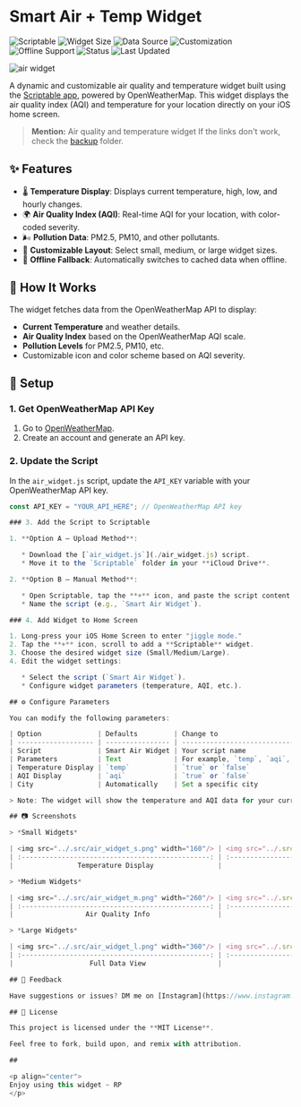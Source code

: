 # Smart Air + Temp Widget

![Scriptable](https://img.shields.io/badge/Scriptable-Compatible-purple)
![Widget Size](https://img.shields.io/badge/Supports-Small%2C%20Medium%2C%20Large-blue)
![Data Source](https://img.shields.io/badge/Data-OpenWeatherMap-brightgreen)
![Customization](https://img.shields.io/badge/Configurable-Temperature%20%2B%20AQI%20%2B%20City%20%2B%20Icon-orange)
![Offline Support](https://img.shields.io/badge/Fallback-Offline%20Cache%20%2B%20Auto%20Sync-lightgrey)
![Status](https://img.shields.io/badge/Status-Stable-brightgreen)
![Last Updated](https://img.shields.io/badge/Updated-June%202025-yellow)

![air widget](../.src/air_widget_showcase.png)

A dynamic and customizable air quality and temperature widget built using the [Scriptable app](https://scriptable.app), powered by OpenWeatherMap. This widget displays the air quality index (AQI) and temperature for your location directly on your iOS home screen.

> **Mention:** Air quality and temperature widget
> If the links don't work, check the [backup](./backup) folder.

## ✨ Features

* 🌡️ **Temperature Display**: Displays current temperature, high, low, and hourly changes.
* 🌍 **Air Quality Index (AQI)**: Real-time AQI for your location, with color-coded severity.
* 🌬️ **Pollution Data**: PM2.5, PM10, and other pollutants.
* 🎨 **Customizable Layout**: Select small, medium, or large widget sizes.
* 📶 **Offline Fallback**: Automatically switches to cached data when offline.

## 🚀 How It Works

The widget fetches data from the OpenWeatherMap API to display:

* **Current Temperature** and weather details.
* **Air Quality Index** based on the OpenWeatherMap AQI scale.
* **Pollution Levels** for PM2.5, PM10, etc.
* Customizable icon and color scheme based on AQI severity.

## 🔧 Setup

### 1. Get OpenWeatherMap API Key

1. Go to [OpenWeatherMap](https://openweathermap.org/).
2. Create an account and generate an API key.

### 2. Update the Script

In the `air_widget.js` script, update the `API_KEY` variable with your OpenWeatherMap API key.

```js
const API_KEY = "YOUR_API_HERE"; // OpenWeatherMap API key

### 3. Add the Script to Scriptable

1. **Option A – Upload Method**:

   * Download the [`air_widget.js`](./air_widget.js) script.
   * Move it to the `Scriptable` folder in your **iCloud Drive**.

2. **Option B – Manual Method**:

   * Open Scriptable, tap the **+** icon, and paste the script content.
   * Name the script (e.g., `Smart Air Widget`).

### 4. Add Widget to Home Screen

1. Long-press your iOS Home Screen to enter "jiggle mode."
2. Tap the **+** icon, scroll to add a **Scriptable** widget.
3. Choose the desired widget size (Small/Medium/Large).
4. Edit the widget settings:

   * Select the script (`Smart Air Widget`).
   * Configure widget parameters (temperature, AQI, etc.).

## ⚙️ Configure Parameters

You can modify the following parameters:

| Option              | Defaults         | Change to                          |
| ------------------- | ---------------- | ---------------------------------- |
| Script              | Smart Air Widget | Your script name                   |
| Parameters          | Text             | For example, `temp`, `aqi`, `city` |
| Temperature Display | `temp`           | `true` or `false`                  |
| AQI Display         | `aqi`            | `true` or `false`                  |
| City                | Automatically    | Set a specific city                |

> Note: The widget will show the temperature and AQI data for your current location by default. You can configure the widget to display specific cities or data.

## 📷 Screenshots

> *Small Widgets*

| <img src="../.src/air_widget_s.png" width="160"/> | <img src="../.src/air_widget_s_2.png" width="160"/> |
| :-----------------------------------------------: | :-------------------------------------------------: |
|                Temperature Display                |                      AQI Level                      |

> *Medium Widgets*

| <img src="../.src/air_widget_m.png" width="260"/> | <img src="../.src/air_widget_m_2.png" width="260"/> |
| :-----------------------------------------------: | :-------------------------------------------------: |
|                  Air Quality Info                 |                   City & Pollution                  |

> *Large Widgets*

| <img src="../.src/air_widget_l.png" width="360"/> | <img src="../.src/air_widget_l_2.png" width="360"/> |
| :-----------------------------------------------: | :-------------------------------------------------: |
|                   Full Data View                  |                  Detailed City Info                 |

## 🙌 Feedback

Have suggestions or issues? DM me on [Instagram](https://www.instagram.com/the.tirth12) or email at [rushiofficial1205@gmail.com](mailto:rushiofficial1205@gmail.com).

## 📜 License

This project is licensed under the **MIT License**.

Feel free to fork, build upon, and remix with attribution.

##

<p align="center">
Enjoy using this widget ~ RP
</p>

